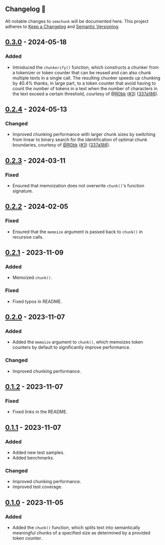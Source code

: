 ## Changelog 🔄
All notable changes to `semchunk` will be documented here. This project adheres to [Keep a Changelog](https://keepachangelog.com/en/1.1.0/) and [Semantic Versioning](https://semver.org/spec/v2.0.0.html).

## [0.3.0] - 2024-05-18
### Added
- Introduced the `chunkerify()` function, which constructs a chunker from a tokenizer or token counter that can be reused and can also chunk multiple texts in a single call. The resulting chunker speeds up chunking by 40.4% thanks, in large part, to a token counter that avoid having to count the number of tokens in a text when the number of characters in the text exceed a certain threshold, courtesy of [@R0bk](https://github.com/R0bk) ([#3](https://github.com/umarbutler/semchunk/pull/3)) ([337a186](https://github.com/umarbutler/semchunk/pull/3/commits/337a18615f991076b076262288b0408cb162b48c)).

## [0.2.4] - 2024-05-13
### Changed
- Improved chunking performance with larger chunk sizes by switching from linear to binary search for the identification of optimal chunk boundaries, courtesy of [@R0bk](https://github.com/R0bk) ([#3](https://github.com/umarbutler/semchunk/pull/3)) ([337a186](https://github.com/umarbutler/semchunk/pull/3/commits/337a18615f991076b076262288b0408cb162b48c)).

## [0.2.3] - 2024-03-11
### Fixed
- Ensured that memoization does not overwrite `chunk()`'s function signature.

## [0.2.2] - 2024-02-05
### Fixed
- Ensured that the `memoize` argument is passed back to `chunk()` in recursive calls.

## [0.2.1] - 2023-11-09
### Added
- Memoized `chunk()`.

### Fixed
- Fixed typos in README.

## [0.2.0] - 2023-11-07
### Added
- Added the `memoize` argument to `chunk()`, which memoizes token counters by default to significantly improve performance.

### Changed
- Improved chunking performance.

## [0.1.2] - 2023-11-07
### Fixed
- Fixed links in the README.

## [0.1.1] - 2023-11-07
### Added
- Added new test samples.
- Added benchmarks.

### Changed
- Improved chunking performance.
- improved test coverage.

## [0.1.0] - 2023-11-05
### Added
- Added the `chunk()` function, which splits text into semantically meaningful chunks of a specified size as determined by a provided token counter.

[0.3.0]: https://github.com/umarbutler/semchunk/compare/v0.2.4...v0.3.0
[0.2.4]: https://github.com/umarbutler/semchunk/compare/v0.2.3...v0.2.4
[0.2.3]: https://github.com/umarbutler/semchunk/compare/v0.2.2...v0.2.3
[0.2.2]: https://github.com/umarbutler/semchunk/compare/v0.2.1...v0.2.2
[0.2.1]: https://github.com/umarbutler/semchunk/compare/v0.2.0...v0.2.1
[0.2.0]: https://github.com/umarbutler/semchunk/compare/v0.1.2...v0.2.0
[0.1.2]: https://github.com/umarbutler/semchunk/compare/v0.1.1...v0.1.2
[0.1.1]: https://github.com/umarbutler/semchunk/compare/v0.1.0...v0.1.1
[0.1.0]: https://github.com/umarbutler/semchunk/releases/tag/v0.1.0